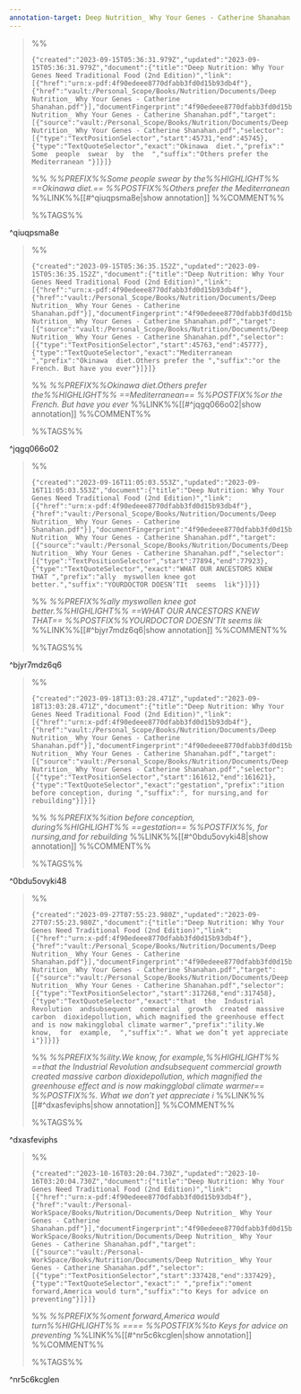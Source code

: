 ```yaml
---
annotation-target: Deep Nutrition_ Why Your Genes - Catherine Shanahan.pdf
---
```



>%%
>```annotation-json
>{"created":"2023-09-15T05:36:31.979Z","updated":"2023-09-15T05:36:31.979Z","document":{"title":"Deep Nutrition: Why Your Genes Need Traditional Food (2nd Edition)","link":[{"href":"urn:x-pdf:4f90edeee8770dfabb3fd0d15b93db4f"},{"href":"vault:/Personal_Scope/Books/Nutrition/Documents/Deep Nutrition_ Why Your Genes - Catherine Shanahan.pdf"}],"documentFingerprint":"4f90edeee8770dfabb3fd0d15b93db4f"},"uri":"vault:/Personal_Scope/Books/Nutrition/Documents/Deep Nutrition_ Why Your Genes - Catherine Shanahan.pdf","target":[{"source":"vault:/Personal_Scope/Books/Nutrition/Documents/Deep Nutrition_ Why Your Genes - Catherine Shanahan.pdf","selector":[{"type":"TextPositionSelector","start":45731,"end":45745},{"type":"TextQuoteSelector","exact":"Okinawa  diet.","prefix":"  Some  people  swear  by  the  ","suffix":"Others prefer the Mediterranean "}]}]}
>```
>%%
>*%%PREFIX%%Some  people  swear  by  the%%HIGHLIGHT%% ==Okinawa  diet.== %%POSTFIX%%Others prefer the Mediterranean*
>%%LINK%%[[#^qiuqpsma8e|show annotation]]
>%%COMMENT%%
>
>%%TAGS%%
>
^qiuqpsma8e


>%%
>```annotation-json
>{"created":"2023-09-15T05:36:35.152Z","updated":"2023-09-15T05:36:35.152Z","document":{"title":"Deep Nutrition: Why Your Genes Need Traditional Food (2nd Edition)","link":[{"href":"urn:x-pdf:4f90edeee8770dfabb3fd0d15b93db4f"},{"href":"vault:/Personal_Scope/Books/Nutrition/Documents/Deep Nutrition_ Why Your Genes - Catherine Shanahan.pdf"}],"documentFingerprint":"4f90edeee8770dfabb3fd0d15b93db4f"},"uri":"vault:/Personal_Scope/Books/Nutrition/Documents/Deep Nutrition_ Why Your Genes - Catherine Shanahan.pdf","target":[{"source":"vault:/Personal_Scope/Books/Nutrition/Documents/Deep Nutrition_ Why Your Genes - Catherine Shanahan.pdf","selector":[{"type":"TextPositionSelector","start":45763,"end":45777},{"type":"TextQuoteSelector","exact":"Mediterranean ","prefix":"Okinawa  diet.Others prefer the ","suffix":"or the French. But have you ever"}]}]}
>```
>%%
>*%%PREFIX%%Okinawa  diet.Others prefer the%%HIGHLIGHT%% ==Mediterranean== %%POSTFIX%%or the French. But have you ever*
>%%LINK%%[[#^jqgq066o02|show annotation]]
>%%COMMENT%%
>
>%%TAGS%%
>
^jqgq066o02


>%%
>```annotation-json
>{"created":"2023-09-16T11:05:03.553Z","updated":"2023-09-16T11:05:03.553Z","document":{"title":"Deep Nutrition: Why Your Genes Need Traditional Food (2nd Edition)","link":[{"href":"urn:x-pdf:4f90edeee8770dfabb3fd0d15b93db4f"},{"href":"vault:/Personal_Scope/Books/Nutrition/Documents/Deep Nutrition_ Why Your Genes - Catherine Shanahan.pdf"}],"documentFingerprint":"4f90edeee8770dfabb3fd0d15b93db4f"},"uri":"vault:/Personal_Scope/Books/Nutrition/Documents/Deep Nutrition_ Why Your Genes - Catherine Shanahan.pdf","target":[{"source":"vault:/Personal_Scope/Books/Nutrition/Documents/Deep Nutrition_ Why Your Genes - Catherine Shanahan.pdf","selector":[{"type":"TextPositionSelector","start":77894,"end":77923},{"type":"TextQuoteSelector","exact":"WHAT OUR ANCESTORS KNEW THAT ","prefix":"ally  myswollen knee got better.","suffix":"YOURDOCTOR DOESN’TIt  seems  lik"}]}]}
>```
>%%
>*%%PREFIX%%ally  myswollen knee got better.%%HIGHLIGHT%% ==WHAT OUR ANCESTORS KNEW THAT== %%POSTFIX%%YOURDOCTOR DOESN’TIt  seems  lik*
>%%LINK%%[[#^bjyr7mdz6q6|show annotation]]
>%%COMMENT%%
>
>%%TAGS%%
>
^bjyr7mdz6q6


>%%
>```annotation-json
>{"created":"2023-09-18T13:03:28.471Z","updated":"2023-09-18T13:03:28.471Z","document":{"title":"Deep Nutrition: Why Your Genes Need Traditional Food (2nd Edition)","link":[{"href":"urn:x-pdf:4f90edeee8770dfabb3fd0d15b93db4f"},{"href":"vault:/Personal_Scope/Books/Nutrition/Documents/Deep Nutrition_ Why Your Genes - Catherine Shanahan.pdf"}],"documentFingerprint":"4f90edeee8770dfabb3fd0d15b93db4f"},"uri":"vault:/Personal_Scope/Books/Nutrition/Documents/Deep Nutrition_ Why Your Genes - Catherine Shanahan.pdf","target":[{"source":"vault:/Personal_Scope/Books/Nutrition/Documents/Deep Nutrition_ Why Your Genes - Catherine Shanahan.pdf","selector":[{"type":"TextPositionSelector","start":161612,"end":161621},{"type":"TextQuoteSelector","exact":"gestation","prefix":"ition before conception, during ","suffix":", for nursing,and for rebuilding"}]}]}
>```
>%%
>*%%PREFIX%%ition before conception, during%%HIGHLIGHT%% ==gestation== %%POSTFIX%%, for nursing,and for rebuilding*
>%%LINK%%[[#^0bdu5ovyki48|show annotation]]
>%%COMMENT%%
>
>%%TAGS%%
>
^0bdu5ovyki48


>%%
>```annotation-json
>{"created":"2023-09-27T07:55:23.980Z","updated":"2023-09-27T07:55:23.980Z","document":{"title":"Deep Nutrition: Why Your Genes Need Traditional Food (2nd Edition)","link":[{"href":"urn:x-pdf:4f90edeee8770dfabb3fd0d15b93db4f"},{"href":"vault:/Personal_Scope/Books/Nutrition/Documents/Deep Nutrition_ Why Your Genes - Catherine Shanahan.pdf"}],"documentFingerprint":"4f90edeee8770dfabb3fd0d15b93db4f"},"uri":"vault:/Personal_Scope/Books/Nutrition/Documents/Deep Nutrition_ Why Your Genes - Catherine Shanahan.pdf","target":[{"source":"vault:/Personal_Scope/Books/Nutrition/Documents/Deep Nutrition_ Why Your Genes - Catherine Shanahan.pdf","selector":[{"type":"TextPositionSelector","start":317268,"end":317458},{"type":"TextQuoteSelector","exact":"that  the  Industrial  Revolution  andsubsequent  commercial  growth  created  massive  carbon  dioxidepollution, which magnified the greenhouse effect and is now makingglobal climate warmer","prefix":"ility.We  know,  for  example,  ","suffix":". What we don’t yet appreciate i"}]}]}
>```
>%%
>*%%PREFIX%%ility.We  know,  for  example,%%HIGHLIGHT%% ==that  the  Industrial  Revolution  andsubsequent  commercial  growth  created  massive  carbon  dioxidepollution, which magnified the greenhouse effect and is now makingglobal climate warmer== %%POSTFIX%%. What we don’t yet appreciate i*
>%%LINK%%[[#^dxasfeviphs|show annotation]]
>%%COMMENT%%
>
>%%TAGS%%
>
^dxasfeviphs


>%%
>```annotation-json
>{"created":"2023-10-16T03:20:04.730Z","updated":"2023-10-16T03:20:04.730Z","document":{"title":"Deep Nutrition: Why Your Genes Need Traditional Food (2nd Edition)","link":[{"href":"urn:x-pdf:4f90edeee8770dfabb3fd0d15b93db4f"},{"href":"vault:/Personal-WorkSpace/Books/Nutrition/Documents/Deep Nutrition_ Why Your Genes - Catherine Shanahan.pdf"}],"documentFingerprint":"4f90edeee8770dfabb3fd0d15b93db4f"},"uri":"vault:/Personal-WorkSpace/Books/Nutrition/Documents/Deep Nutrition_ Why Your Genes - Catherine Shanahan.pdf","target":[{"source":"vault:/Personal-WorkSpace/Books/Nutrition/Documents/Deep Nutrition_ Why Your Genes - Catherine Shanahan.pdf","selector":[{"type":"TextPositionSelector","start":337428,"end":337429},{"type":"TextQuoteSelector","exact":" ","prefix":"oment forward,America would turn","suffix":"to Keys for advice on preventing"}]}]}
>```
>%%
>*%%PREFIX%%oment forward,America would turn%%HIGHLIGHT%% ==== %%POSTFIX%%to Keys for advice on preventing*
>%%LINK%%[[#^nr5c6kcglen|show annotation]]
>%%COMMENT%%
>
>%%TAGS%%
>
^nr5c6kcglen
